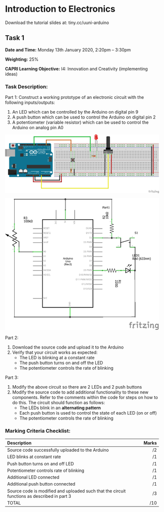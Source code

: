 # Introduction to Electronics

Download the tutorial slides at: tiny.cc/uuni-arduino

## Task 1

**Date and Time:** Monday 13th January 2020, 2:20pm – 3:30pm

**Weighting:** 25%

**CAPRI Learning Objective:** I4: Innovation and Creativity (implementing ideas)

### Task Description:

Part 1: Construct a working prototype of an electronic circuit with the following inputs/outputs:
1. An LED which can be controlled by the Arduino on digital pin 9
2. A push button which can be used to control the Arduino on digital pin 2
3. A potentiometer (variable resistor) which can be used to control the Arduino on analog pin A0

![Breadboard](Breadboard&#32;Prototype_bb.png)

![Schematic](Breadboard&#32;Prototype_schem.png)

Part 2:
1. Download the source code and upload it to the Arduino
2. Verify that your circuit works as expected:
   - The LED is blinking at a constant rate
   - The push button turns on and off the LED
   - The potentiometer controls the rate of blinking

Part 3:
1. Modify the above circuit so there are 2 LEDs and 2 push buttons
2. Modify the source code to add additional functionality to these new components. Refer to the comments within the code for steps on how to do this. The circuit should function as follows:
   - The LEDs blink in an **alternating pattern**
   - Each push button is used to control the state of each LED (on or off)
   - The potentiometer controls the rate of blinking

### Marking Criteria Checklist:

| Description | Marks |
| :- | -: |
| Source code successfully uploaded to the Arduino  | /2 |
| LED blinks at constant rate  | /1 |
| Push button turns on and off LED | /1 |
| Potentiometer controls rate of blinking | /1 |
| Additional LED connected | /1 |
| Additional push button connected | /1 |
| Source code is modified and uploaded such that the circuit functions as described in part 3 | /3 |
| TOTAL | /10 |